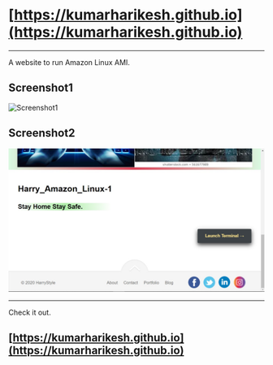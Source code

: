 # [https://kumarharikesh.github.io](https://kumarharikesh.github.io)
---
A website to run Amazon Linux AMI.
## Screenshot1
![Screenshot1](https://raw.githubusercontent.com/kumarharikesh/Hello-World/blob/master/AmazonLinuxAMIsnapshot.jpg?sanitize=true&raw=true "Screenshot1")
## Screenshot2
[![Screenshot2](https://github.com/kumarharikesh/Hello-World/blob/master/AmazonLinuxAMIsnapshot0.jpg "Screenshot2")](#)

---
Check it out.
## [https://kumarharikesh.github.io](https://kumarharikesh.github.io)
